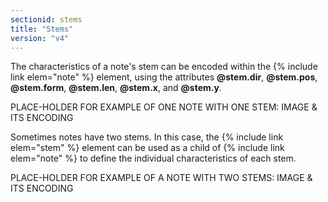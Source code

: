 ```yaml
---
sectionid: stems
title: "Stems"
version: "v4"
---
```


The characteristics of a note's stem can be encoded within the {% include link elem="note" %} element, using the attributes **@stem.dir**, **@stem.pos**, **@stem.form**, **@stem.len**, **@stem.x**, and **@stem.y**. 

PLACE-HOLDER FOR EXAMPLE OF ONE NOTE WITH ONE STEM: IMAGE & ITS ENCODING

Sometimes notes have two stems. In this case, the {% include link elem="stem" %} element can be used as a child of {% include link elem="note" %} to define the individual characteristics of each stem.

PLACE-HOLDER FOR EXAMPLE OF A NOTE WITH TWO STEMS: IMAGE & ITS ENCODING
